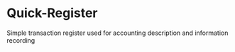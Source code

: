 Quick-Register
==============

Simple transaction register used for accounting description and information recording
